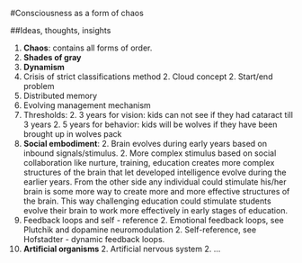 #Consciousness as a form of chaos

##Ideas, thoughts, insights

1. **Chaos**: contains all forms of order.
1. **Shades of gray**
1. **Dynamism**
1. Crisis of strict classifications method
    2. Cloud concept
    2. Start/end problem
1. Distributed memory
1. Evolving management mechanism
1. Thresholds:
    2. 3 years for vision: kids can not see if they had cataract till 3 years
    2. 5 years for behavior: kids will be wolves if they have been brought up in wolves pack
1. **Social embodiment**: 
    2. Brain evolves during early years based on inbound signals/stimulus. 
    2. More complex stimulus based on social collaboration like nurture, training, education creates more complex structures of the brain that let developed intelligence evolve during the earlier years. From the other side any individual could stimulate his/her brain is some more way to create more and more effective structures of the brain. This way challenging education could stimulate students evolve their brain to work more effectively in early stages of education.
1. Feedback loops and self - reference
    2. Emotional feedback loops, see Plutchik and dopamine neuromodulation
    2. Self-reference, see Hofstadter - dynamic feedback loops.
1. **Artificial organisms**
    2. Artificial nervous system
	2. ...
	
